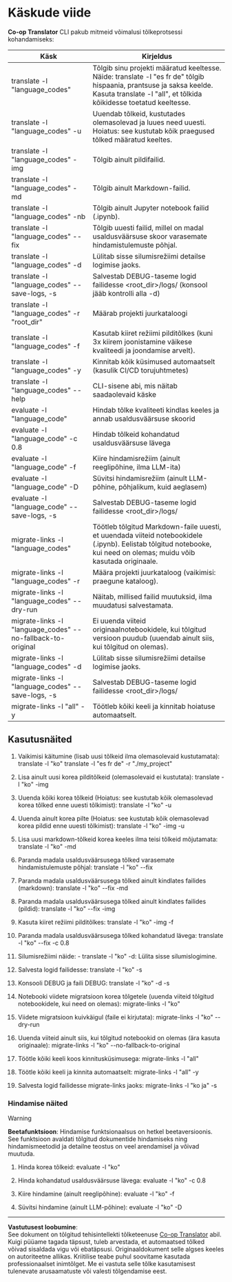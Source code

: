 <!--
CO_OP_TRANSLATOR_METADATA:
{
  "original_hash": "a6cddf5e9648ef0bba0de7eb07e74cf1",
  "translation_date": "2025-10-15T04:47:07+00:00",
  "source_file": "getting_started/command-reference.md",
  "language_code": "et"
}
-->
# Käskude viide

**Co-op Translator** CLI pakub mitmeid võimalusi tõlkeprotsessi kohandamiseks:

Käsk                                         | Kirjeldus
----------------------------------------------|-------------------------------------------------------------------------------------------------------------------------------------------------------------------------------------------------------
translate -l "language_codes"                 | Tõlgib sinu projekti määratud keeltesse. Näide: translate -l "es fr de" tõlgib hispaania, prantsuse ja saksa keelde. Kasuta translate -l "all", et tõlkida kõikidesse toetatud keeltesse.
translate -l "language_codes" -u              | Uuendab tõlkeid, kustutades olemasolevad ja luues need uuesti. Hoiatus: see kustutab kõik praegused tõlked määratud keeltes.
translate -l "language_codes" -img            | Tõlgib ainult pildifailid.
translate -l "language_codes" -md             | Tõlgib ainult Markdown-failid.
translate -l "language_codes" -nb             | Tõlgib ainult Jupyter notebook failid (.ipynb).
translate -l "language_codes" --fix           | Tõlgib uuesti failid, millel on madal usaldusväärsuse skoor varasemate hindamistulemuste põhjal.
translate -l "language_codes" -d              | Lülitab sisse silumisrežiimi detailse logimise jaoks.
translate -l "language_codes" --save-logs, -s | Salvestab DEBUG-taseme logid failidesse <root_dir>/logs/ (konsool jääb kontrolli alla -d)
translate -l "language_codes" -r "root_dir"   | Määrab projekti juurkataloogi
translate -l "language_codes" -f              | Kasutab kiiret režiimi pilditõlkes (kuni 3x kiirem joonistamine väikese kvaliteedi ja joondamise arvelt).
translate -l "language_codes" -y              | Kinnitab kõik küsimused automaatselt (kasulik CI/CD torujuhtmetes)
translate -l "language_codes" --help          | CLI-sisene abi, mis näitab saadaolevaid käske
evaluate -l "language_code"                  | Hindab tõlke kvaliteeti kindlas keeles ja annab usaldusväärsuse skoorid
evaluate -l "language_code" -c 0.8           | Hindab tõlkeid kohandatud usaldusväärsuse lävega
evaluate -l "language_code" -f               | Kiire hindamisrežiim (ainult reeglipõhine, ilma LLM-ita)
evaluate -l "language_code" -D               | Süvitsi hindamisrežiim (ainult LLM-põhine, põhjalikum, kuid aeglasem)
evaluate -l "language_code" --save-logs, -s  | Salvestab DEBUG-taseme logid failidesse <root_dir>/logs/
migrate-links -l "language_codes"             | Töötleb tõlgitud Markdown-faile uuesti, et uuendada viiteid notebookidele (.ipynb). Eelistab tõlgitud notebooke, kui need on olemas; muidu võib kasutada originaale.
migrate-links -l "language_codes" -r          | Määra projekti juurkataloog (vaikimisi: praegune kataloog).
migrate-links -l "language_codes" --dry-run   | Näitab, millised failid muutuksid, ilma muudatusi salvestamata.
migrate-links -l "language_codes" --no-fallback-to-original | Ei uuenda viiteid originaalnotebookidele, kui tõlgitud versioon puudub (uuendab ainult siis, kui tõlgitud on olemas).
migrate-links -l "language_codes" -d          | Lülitab sisse silumisrežiimi detailse logimise jaoks.
migrate-links -l "language_codes" --save-logs, -s | Salvestab DEBUG-taseme logid failidesse <root_dir>/logs/
migrate-links -l "all" -y                      | Töötleb kõiki keeli ja kinnitab hoiatuse automaatselt.

## Kasutusnäited

  1. Vaikimisi käitumine (lisab uusi tõlkeid ilma olemasolevaid kustutamata):   translate -l "ko"    translate -l "es fr de" -r "./my_project"

  2. Lisa ainult uusi korea pilditõlkeid (olemasolevaid ei kustutata):    translate -l "ko" -img

  3. Uuenda kõiki korea tõlkeid (Hoiatus: see kustutab kõik olemasolevad korea tõlked enne uuesti tõlkimist):    translate -l "ko" -u

  4. Uuenda ainult korea pilte (Hoiatus: see kustutab kõik olemasolevad korea pildid enne uuesti tõlkimist):    translate -l "ko" -img -u

  5. Lisa uusi markdown-tõlkeid korea keeles ilma teisi tõlkeid mõjutamata:    translate -l "ko" -md

  6. Paranda madala usaldusväärsusega tõlked varasemate hindamistulemuste põhjal: translate -l "ko" --fix

  7. Paranda madala usaldusväärsusega tõlked ainult kindlates failides (markdown): translate -l "ko" --fix -md

  8. Paranda madala usaldusväärsusega tõlked ainult kindlates failides (pildid): translate -l "ko" --fix -img

  9. Kasuta kiiret režiimi pilditõlkes:    translate -l "ko" -img -f

  10. Paranda madala usaldusväärsusega tõlked kohandatud lävega: translate -l "ko" --fix -c 0.8

  11. Silumisrežiimi näide: - translate -l "ko" -d: Lülita sisse silumislogimine.
  12. Salvesta logid failidesse: translate -l "ko" -s
  13. Konsooli DEBUG ja faili DEBUG: translate -l "ko" -d -s

  14. Notebooki viidete migratsioon korea tõlgetele (uuenda viiteid tõlgitud notebookidele, kui need on olemas):    migrate-links -l "ko"

  15. Viidete migratsioon kuivkäigul (faile ei kirjutata):    migrate-links -l "ko" --dry-run

  16. Uuenda viiteid ainult siis, kui tõlgitud notebookid on olemas (ära kasuta originaale):    migrate-links -l "ko" --no-fallback-to-original

  17. Töötle kõiki keeli koos kinnitusküsimusega:    migrate-links -l "all"

  18. Töötle kõiki keeli ja kinnita automaatselt:    migrate-links -l "all" -y
  19. Salvesta logid failidesse migrate-links jaoks:    migrate-links -l "ko ja" -s

### Hindamise näited

> [!WARNING]  
> **Beetafunktsioon**: Hindamise funktsionaalsus on hetkel beetaversioonis. See funktsioon avaldati tõlgitud dokumentide hindamiseks ning hindamismeetodid ja detailne teostus on veel arendamisel ja võivad muutuda.

  1. Hinda korea tõlkeid: evaluate -l "ko"

  2. Hinda kohandatud usaldusväärsuse lävega: evaluate -l "ko" -c 0.8

  3. Kiire hindamine (ainult reeglipõhine): evaluate -l "ko" -f

  4. Süvitsi hindamine (ainult LLM-põhine): evaluate -l "ko" -D

---

**Vastutusest loobumine**:  
See dokument on tõlgitud tehisintellekti tõlketeenuse [Co-op Translator](https://github.com/Azure/co-op-translator) abil. Kuigi püüame tagada täpsust, tuleb arvestada, et automaatsed tõlked võivad sisaldada vigu või ebatäpsusi. Originaaldokument selle algses keeles on autoriteetne allikas. Kriitilise teabe puhul soovitame kasutada professionaalset inimtõlget. Me ei vastuta selle tõlke kasutamisest tulenevate arusaamatuste või valesti tõlgendamise eest.